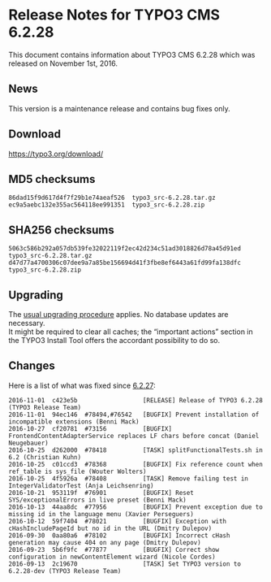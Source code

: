 Release Notes for TYPO3 CMS 6.2.28
==================================

This document contains information about TYPO3 CMS 6.2.28 which was
released on November 1st, 2016.

News
----

This version is a maintenance release and contains bug fixes only.

Download
--------

<https://typo3.org/download/>

MD5 checksums
-------------

    86dad15f9d617d4f7f29b1e74aeaf526  typo3_src-6.2.28.tar.gz
    ec9a5aebc132e355ac564118ee991351  typo3_src-6.2.28.zip

SHA256 checksums
----------------

    5063c586b292a057db539fe32022119f2ec42d234c51ad3018826d78a45d91ed  typo3_src-6.2.28.tar.gz
    d47d77a4700306c07dee9a7a85be156694d41f3fbe8ef6443a61fd99fa138dfc  typo3_src-6.2.28.zip

Upgrading
---------

The [usual upgrading
procedure](https://docs.typo3.org/typo3cms/InstallationGuide/) applies.
No database updates are necessary.\
It might be required to clear all caches; the “important actions”
section in the TYPO3 Install Tool offers the accordant possibility to do
so.

Changes
-------

Here is a list of what was fixed since
[6.2.27](TYPO3_CMS_6.2.27 "wikilink"):

    2016-11-01  c423e5b                  [RELEASE] Release of TYPO3 6.2.28 (TYPO3 Release Team)
    2016-11-01  94ec146  #78494,#76542   [BUGFIX] Prevent installation of incompatible extensions (Benni Mack)
    2016-10-27  cf20781  #73156          [BUGFIX] FrontendContentAdapterService replaces LF chars before concat (Daniel Neugebauer)
    2016-10-25  d262000  #78418          [TASK] splitFunctionalTests.sh in 6.2 (Christian Kuhn)
    2016-10-25  c01ccd3  #78368          [BUGFIX] Fix reference count when ref_table is sys_file (Wouter Wolters)
    2016-10-25  4f5926a  #78408          [TASK] Remove failing test in IntegerValidatorTest (Anja Leichsenring)
    2016-10-21  953119f  #76901          [BUGFIX] Reset SYS/exceptionalErrors in live preset (Benni Mack)
    2016-10-13  44aa8dc  #77956          [BUGFIX] Prevent exception due to missing id in the language menu (Xavier Perseguers)
    2016-10-12  59f7404  #78021          [BUGFIX] Exception with cHashIncludePageId but no id in the URL (Dmitry Dulepov)
    2016-09-30  0aa80a6  #78102          [BUGFIX] Incorrect cHash generation may cause 404 on any page (Dmitry Dulepov)
    2016-09-23  5b6f9fc  #77877          [BUGFIX] Correct show configuration in newContentElement wizard (Nicole Cordes)
    2016-09-13  2c19670                  [TASK] Set TYPO3 version to 6.2.28-dev (TYPO3 Release Team)



